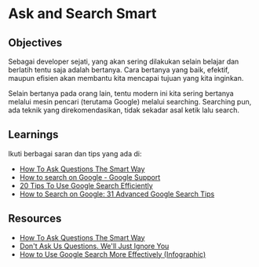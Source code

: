 # Ask and Search Smart

## Objectives

Sebagai developer sejati, yang akan sering dilakukan selain belajar dan berlatih tentu saja adalah bertanya. Cara bertanya yang baik, efektif, maupun efisien akan membantu kita mencapai tujuan yang kita inginkan.

Selain bertanya pada orang lain, tentu modern ini kita sering bertanya melalui mesin pencari (terutama Google) melalui searching. Searching pun, ada teknik yang direkomendasikan, tidak sekadar asal ketik lalu search.

## Learnings

Ikuti berbagai saran dan tips yang ada di:

- [How To Ask Questions The Smart Way](http://c2.com/cgi/wiki?HowToAskQuestionsTheSmartWay)
- [How to search on Google - Google Support](https://support.google.com/websearch/answer/134479)
- [20 Tips To Use Google Search Efficiently](http://www.lifehack.org/articles/technology/20-tips-use-google-search-efficiently.html)
- [How to Search on Google: 31 Advanced Google Search Tips](http://blog.hubspot.com/blog/tabid/6307/bid/1264/12-Quick-Tips-To-Search-Google-Like-An-Expert.aspx)

## Resources

- [How To Ask Questions The Smart Way](http://www.catb.org/~esr/faqs/smart-questions.html)
- [Don't Ask Us Questions. We'll Just Ignore You](https://blog.codinghorror.com/dont-ask-us-questions-well-just-ignore-you/)
- [How to Use Google Search More Effectively (Infographic)](http://mashable.com/2011/11/24/google-search-infographic)
